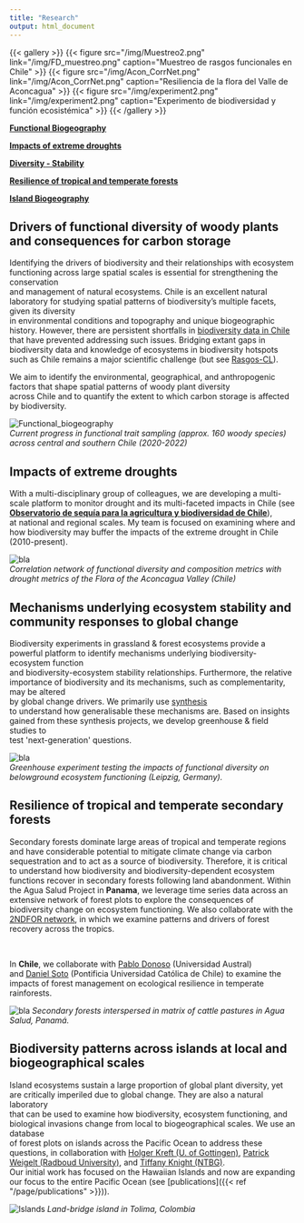 ```yaml
---
title: "Research"
output: html_document
---
```


{{< gallery >}}
  {{< figure src="/img/Muestreo2.png" link="/img/FD_muestreo.png" caption="Muestreo de rasgos funcionales en Chile" >}}
  {{< figure src="/img/Acon_CorrNet.png" link="/img/Acon_CorrNet.png" caption="Resiliencia de la flora del Valle de Aconcagua" >}}
  {{< figure src="/img/experiment2.png" link="/img/experiment2.png" caption="Experimento de biodiversidad y función ecosistémica"  >}}
{{< /gallery >}}


[**Functional Biogeography**](#drivers-of-functional-diversity-of-woody-plants-and-consequences-for-carbon-storage) 

[**Impacts of extreme droughts**](#impacts-of-extreme-droughts)  

[**Diversity - Stability**](#mechanisms-underlying-ecosystem-stability-and-community-responses-to-global-change) 

[**Resilience of tropical and temperate forests**](#resilience-of-tropical-and-temperate-secondary-forests)  

[**Island Biogeography**](#biodiversity-patterns-across-islands-at-local-and-biogeographical-scales)


## Drivers of functional diversity of woody plants and consequences for carbon storage

Identifying the drivers of biodiversity and their relationships with ecosystem functioning across large spatial scales is essential for strengthening the conservation  
and management of natural ecosystems. Chile is an excellent natural laboratory for studying spatial patterns of biodiversity’s multiple facets, given its diversity  
in environmental conditions and topography and unique biogeographic history. However, there are persistent shortfalls in [biodiversity data in Chile](https://onlinelibrary.wiley.com/doi/abs/10.1111/geb.13755)  
that have prevented addressing such issues. Bridging extant gaps in biodiversity data and knowledge of ecosystems in biodiversity hotspots such as Chile remains a major scientific challenge (but see [Rasgos-CL](https://rasgos.cl/)).      

We aim to identify the environmental, geographical, and anthropogenic factors that shape spatial patterns of woody plant diversity  
across Chile and to quantify the extent to which carbon storage is affected by biodiversity.  

![Functional_biogeography](/img/FD_muestreo.png)  
_Current progress in functional trait sampling (approx. 160 woody species) across central and southern Chile (2020-2022)_  


## Impacts of extreme droughts     

With a multi-disciplinary group of colleagues, we are developing a multi-scale platform to 
monitor drought and its multi-faceted impacts in Chile (see [**Observatorio de sequía para la agricultura y biodiversidad de Chile**](https://odes-chile.org/)),  
at national and regional scales. My team is focused on examining where and how biodiversity may buffer the impacts of the extreme drought in Chile (2010-present).  


![bla](/img/Acon_CorrNet.png)   
_Correlation network of functional diversity and composition metrics with drought metrics of the Flora of the Aconcagua Valley (Chile)_  

## Mechanisms underlying ecosystem stability and community responses to global change   

Biodiversity experiments in grassland & forest ecosystems provide a powerful platform to identify mechanisms underlying biodiversity-ecosystem function  
and biodiversity-ecosystem stability relationships. Furthermore, the relative importance of biodiversity and its mechanisms, such as complementarity,  may be altered  
by global change drivers. We primarily use [synthesis](https://natureecoevocommunity.nature.com/users/173594-dylan-craven/posts/37387-synthesizing-people-and-data-to-understand-the-multiple-drivers-of-ecosystem-stability)  
to understand how generalisable these mechanisms are. Based on insights gained from these synthesis projects, we develop greenhouse & field studies to  
test 'next-generation' questions.  

![bla](/img/experiment2.png)  
_Greenhouse experiment testing the impacts of functional diversity on belowground ecosystem functioning (Leipzig, Germany)._

## Resilience of tropical and temperate secondary forests    

Secondary forests dominate large areas of tropical and temperate regions and have considerable potential to mitigate climate change via carbon sequestration 
and to act as a source of biodiversity. Therefore, it is critical to understand how biodiversity and biodiversity-dependent ecosystem functions recover in secondary 
forests following land abandonment. Within the Agua Salud Project in **Panama**, we leverage time series data across an extensive network of forest plots to explore 
the consequences of biodiversity change on ecosystem functioning. We also collaborate with the [2NDFOR network](https://sites.google.com/view/2ndfor/home), in which we 
examine patterns and drivers of forest recovery across the tropics.  

<br />  

In **Chile**, we collaborate with [Pablo Donoso](https://www.forestal.uach.cl/instituto/bosques-sociedad/academicos/academico.php?s=pablo-donoso) (Universidad Austral)  
and [Daniel Soto](https://sites.google.com/view/silviculture/danielsotowebpage?authuser=0) (Pontificia Universidad Católica de Chile) to examine the impacts of forest management on ecological resilience in temperate rainforests.    

![bla](/img/aguasalud2.png)
_Secondary forests interspersed in matrix of cattle pastures in Agua Salud, Panamá._  

## Biodiversity patterns across islands at local and biogeographical scales  

Island ecosystems sustain a large proportion of global plant diversity, yet are critically imperiled due to global change. They are also a natural laboratory  
that can be used to examine how biodiversity, ecosystem functioning, and biological invasions change from local to biogeographical scales. We use an database  
of forest plots on islands across the Pacific Ocean to address these questions, in collaboration with [Holger Kreft (U. of Gottingen)](https://www.uni-goettingen.de/de/218853.html), [Patrick Weigelt (Radboud University)](https://www.ru.nl/en/people/weigelt-p), and [Tiffany Knight (NTBG)](https://ntbg.org/science/staff/).    
Our initial work has focused on the Hawaiian Islands and now are expanding our focus to the entire Pacific Ocean (see [publications]({{< ref "/page/publications" >}})).   

![Islands](/img/islands33.png)
_Land-bridge island in Tolima, Colombia_

